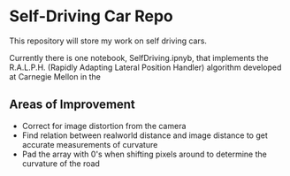 # Self-Driving Car Repo
This repository will store my work on self driving cars.

Currently there is one notebook, SelfDriving.ipnyb, that implements the R.A.L.P.H. (Rapidly Adapting Lateral Position Handler) algorithm developed at Carnegie Mellon in the 

## Areas of Improvement
  * Correct for image distortion from the camera
  * Find relation between realworld distance and image distance to get accurate measurements of curvature
  * Pad the array with 0's when shifting pixels around to determine the curvature of the road
